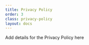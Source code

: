 ```yaml
---
title: Privacy Policy
order: 3
class: privacy-policy
layout: docs
---
```


Add details for the Privacy Policy here

